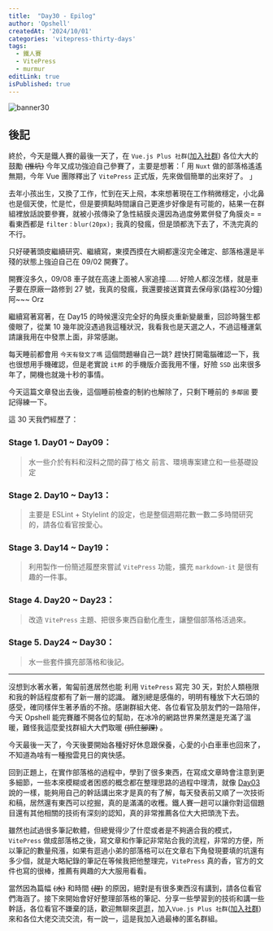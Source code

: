 ```yaml
---
title:  "Day30 - Epilog"
author: 'Opshell'
createdAt: '2024/10/01'
categories: 'vitepress-thirty-days'
tags:
  - 鐵人賽
  - VitePress
  - murmur
editLink: true
isPublished: true
---
```


![banner30](https://ithelp.ithome.com.tw/upload/images/20241001/20109918ymZoUXUHSQ.png)

## 後記
終於，今天是鐵人賽的最後一天了，在 `Vue.js Plus 社群`([加入社群](https://web-tech-tw.github.io/openchat/#/join/vue-tw)) 各位大大的鼓勵 ~~(推坑)~~ 今年又成功強迫自己參賽了，主要是想著：「 用 `Nuxt` 做的部落格遙遙無期，今年 Vue 團隊釋出了 `VitePress` 正式版，先來做個簡單的出來好了。 」

去年小孩出生，又換了工作，忙到在天上飛，本來想著現在工作稍微穩定，小北鼻也是個天使，忙是忙，但是要擠點時間讓自己更進步好像是有可能的，結果一在群組裡放話說要參賽，就被小孩傳染了急性結膜炎還因為過度勞累併發了角膜炎= = 看東西都是 `filter：blur(20px);` 我真的發瘋，但是頭都洗下去了，不洗完真的不行。

只好硬著頭皮繼續研究、繼續寫，東摸西摸在大綱都還沒完全確定、部落格還是半殘的狀態上強迫自己在 09/02 開賽了。

開賽沒多久，09/08 車子就在高速上面被人家追撞...... 好險人都沒怎樣，就是車子要在原廠一路修到 27 號，我真的發瘋，我還要接送寶寶去保母家(路程30分鐘)阿~~~ Orz

繼續寫著寫著，在 Day15 的時候還沒完全好的角膜炎重新變嚴重，回診時醫生都傻眼了，從業 10 幾年說沒遇過我這種狀況，我看我也是天選之人，不過這種運氣請讓我用在中發票上面，非常感謝。

每天睡前都會用 `今天有發文了嗎` 這個問題嚇自己一跳? 趕快打開電腦確認一下，我也很想用手機確認，但是老實說 `it邦` 的手機版介面我用不懂，好險 `SSD` 出來很多年了，開機也就幾十秒的事情。

今天這篇文章發出去後，這個睡前檢查的制約也解除了，只剩下睡前的 `多鄰國` 要記得練一下。

這 30 天我們經歷了：
### Stage 1. Day01 ~ Day09：
> 水一些介於有料和沒料之間的薛丁格文 前言、環境專案建立和一些基礎設定
### Stage 2. Day10 ~ Day13：
> 主要是 ESLint + Stylelint 的設定，也是整個週期花數一數二多時間研究的，請各位看官按愛心。
### Stage 3. Day14 ~ Day19：
> 利用製作一份簡述履歷來嘗試 `VitePress` 功能，擴充 `markdown-it` 是很有趣的一件事。
### Stage 4. Day20 ~ Day23：
> 改造 `VitePress` 主題、把很多東西自動化產生，讓整個部落格活過來。
### Stage 5. Day24 ~ Day30：
> 水一些套件擴充部落格和後記。


---
沒想到水著水著，匍匐前進居然也能 利用 `VitePress` 寫完 30 天，對於人類極限和我的幹話程度都有了新一層的認識。
離別總是感傷的，明明有種放下大石頭的感受，確同樣伴生著矛盾的不捨。感謝群組大佬、各位看官及朋友們的一路陪伴，今天 Opshell 能完賽離不開各位的幫助，在冰冷的網路世界果然還是充滿了溫暖，難怪我這麼愛找群組大大們取暖 ~~(抓住腳踝)~~ 。

今天最後一天了，今天後要開始各種好好休息跟保養，心愛的小白車車也回來了，不知道為啥有一種撥雲見日的爽快感。

回到正題上，在實作部落格的過程中，學到了很多東西，在寫成文章時會注意到更多細節，一些本來模糊或者困惑的概念都在整理思路的過程中理清，就像 [Day03](https://opshell.github.io/article/code-sea/vitepress/2024%E9%90%B5%E4%BA%BA%E8%B3%BD/day03-why-is-vitepress.html) 說的一樣，能夠用自己的幹話講出來才是真的有了解，每天發表前又順了一次技術和稿，居然還有東西可以挖掘，真的是滿滿的收穫。鐵人賽一趟可以讓你對這個題目還有其他相關的技術有深刻的認知，真的非常推薦各位大大把頭洗下去。

雖然也試過很多筆記軟體，但總覺得少了什麼或者是不夠適合我的模式，`VitePress` 做成部落格之後，寫文章和作筆記非常貼合我的流程，非常的方便，所以筆記的數量飛漲，如果有逛過小弟的部落格可以在文章右下角發現要填的坑還有多少個，就是大略紀錄的筆記在等候我把他整理完，`VitePress` 真的香，官方的文件也寫的很棒，推薦有興趣的大大服用看看。

當然因為篇幅 ~~(水)~~ 和時間 ~~(趕)~~ 的原因，絕對是有很多東西沒有講到，請各位看官們海涵了。接下來開始會好好整理部落格的筆記、分享一些學習到的技術和講一些幹話，各位看官不嫌棄的話，歡迎無聊來[逛逛](https://opshell.github.io)，加入`Vue.js Plus 社群`([加入社群](https://web-tech-tw.github.io/openchat/#/join/vue-tw))來和各位大佬交流交流，有一說一，這是我加入過最棒的匿名群組。
